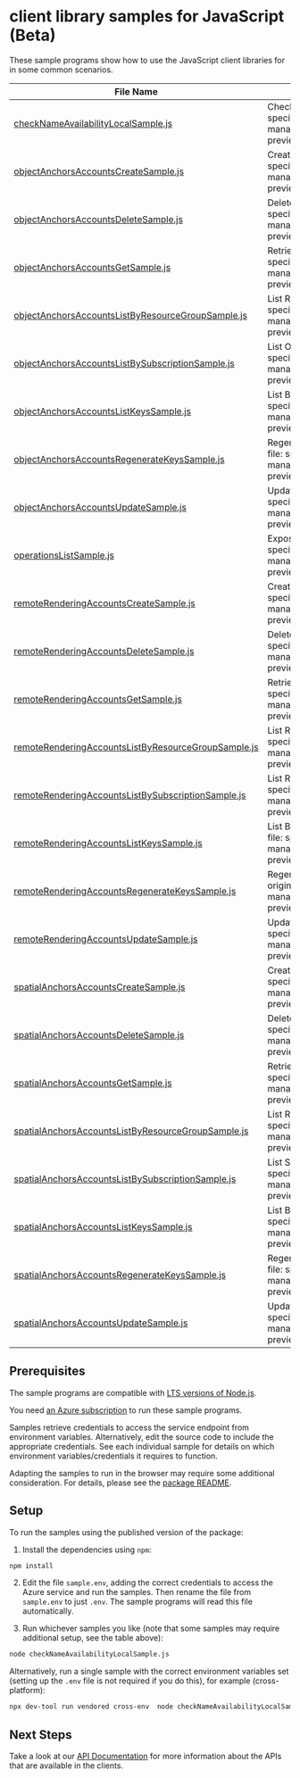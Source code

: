 # client library samples for JavaScript (Beta)

These sample programs show how to use the JavaScript client libraries for in some common scenarios.

| **File Name**                                                                                           | **Description**                                                                                                                                                                                                            |
| ------------------------------------------------------------------------------------------------------- | -------------------------------------------------------------------------------------------------------------------------------------------------------------------------------------------------------------------------- |
| [checkNameAvailabilityLocalSample.js][checknameavailabilitylocalsample]                                 | Check Name Availability for local uniqueness x-ms-original-file: specification/mixedreality/resource-manager/Microsoft.MixedReality/preview/2021-03-01-preview/examples/proxy/CheckNameAvailabilityForLocalUniqueness.json |
| [objectAnchorsAccountsCreateSample.js][objectanchorsaccountscreatesample]                               | Creating or Updating an object anchors Account. x-ms-original-file: specification/mixedreality/resource-manager/Microsoft.MixedReality/preview/2021-03-01-preview/examples/object-anchors/Put.json                         |
| [objectAnchorsAccountsDeleteSample.js][objectanchorsaccountsdeletesample]                               | Delete an Object Anchors Account. x-ms-original-file: specification/mixedreality/resource-manager/Microsoft.MixedReality/preview/2021-03-01-preview/examples/object-anchors/Delete.json                                    |
| [objectAnchorsAccountsGetSample.js][objectanchorsaccountsgetsample]                                     | Retrieve an Object Anchors Account. x-ms-original-file: specification/mixedreality/resource-manager/Microsoft.MixedReality/preview/2021-03-01-preview/examples/object-anchors/Get.json                                     |
| [objectAnchorsAccountsListByResourceGroupSample.js][objectanchorsaccountslistbyresourcegroupsample]     | List Resources by Resource Group x-ms-original-file: specification/mixedreality/resource-manager/Microsoft.MixedReality/preview/2021-03-01-preview/examples/object-anchors/GetByResourceGroup.json                         |
| [objectAnchorsAccountsListBySubscriptionSample.js][objectanchorsaccountslistbysubscriptionsample]       | List Object Anchors Accounts by Subscription x-ms-original-file: specification/mixedreality/resource-manager/Microsoft.MixedReality/preview/2021-03-01-preview/examples/object-anchors/GetBySubscription.json              |
| [objectAnchorsAccountsListKeysSample.js][objectanchorsaccountslistkeyssample]                           | List Both of the 2 Keys of an object anchors Account x-ms-original-file: specification/mixedreality/resource-manager/Microsoft.MixedReality/preview/2021-03-01-preview/examples/object-anchors/ListKeys.json               |
| [objectAnchorsAccountsRegenerateKeysSample.js][objectanchorsaccountsregeneratekeyssample]               | Regenerate specified Key of an object anchors Account x-ms-original-file: specification/mixedreality/resource-manager/Microsoft.MixedReality/preview/2021-03-01-preview/examples/object-anchors/RegenerateKey.json         |
| [objectAnchorsAccountsUpdateSample.js][objectanchorsaccountsupdatesample]                               | Updating an Object Anchors Account x-ms-original-file: specification/mixedreality/resource-manager/Microsoft.MixedReality/preview/2021-03-01-preview/examples/object-anchors/Patch.json                                    |
| [operationsListSample.js][operationslistsample]                                                         | Exposing Available Operations x-ms-original-file: specification/mixedreality/resource-manager/Microsoft.MixedReality/preview/2021-03-01-preview/examples/proxy/ExposingAvailableOperations.json                            |
| [remoteRenderingAccountsCreateSample.js][remoterenderingaccountscreatesample]                           | Creating or Updating a Remote Rendering Account. x-ms-original-file: specification/mixedreality/resource-manager/Microsoft.MixedReality/preview/2021-03-01-preview/examples/remote-rendering/Put.json                      |
| [remoteRenderingAccountsDeleteSample.js][remoterenderingaccountsdeletesample]                           | Delete a Remote Rendering Account. x-ms-original-file: specification/mixedreality/resource-manager/Microsoft.MixedReality/preview/2021-03-01-preview/examples/remote-rendering/Delete.json                                 |
| [remoteRenderingAccountsGetSample.js][remoterenderingaccountsgetsample]                                 | Retrieve a Remote Rendering Account. x-ms-original-file: specification/mixedreality/resource-manager/Microsoft.MixedReality/preview/2021-03-01-preview/examples/remote-rendering/Get.json                                  |
| [remoteRenderingAccountsListByResourceGroupSample.js][remoterenderingaccountslistbyresourcegroupsample] | List Resources by Resource Group x-ms-original-file: specification/mixedreality/resource-manager/Microsoft.MixedReality/preview/2021-03-01-preview/examples/remote-rendering/GetByResourceGroup.json                       |
| [remoteRenderingAccountsListBySubscriptionSample.js][remoterenderingaccountslistbysubscriptionsample]   | List Remote Rendering Accounts by Subscription x-ms-original-file: specification/mixedreality/resource-manager/Microsoft.MixedReality/preview/2021-03-01-preview/examples/remote-rendering/GetBySubscription.json          |
| [remoteRenderingAccountsListKeysSample.js][remoterenderingaccountslistkeyssample]                       | List Both of the 2 Keys of a Remote Rendering Account x-ms-original-file: specification/mixedreality/resource-manager/Microsoft.MixedReality/preview/2021-03-01-preview/examples/remote-rendering/ListKeys.json            |
| [remoteRenderingAccountsRegenerateKeysSample.js][remoterenderingaccountsregeneratekeyssample]           | Regenerate specified Key of a Remote Rendering Account x-ms-original-file: specification/mixedreality/resource-manager/Microsoft.MixedReality/preview/2021-03-01-preview/examples/remote-rendering/RegenerateKey.json      |
| [remoteRenderingAccountsUpdateSample.js][remoterenderingaccountsupdatesample]                           | Updating a Remote Rendering Account x-ms-original-file: specification/mixedreality/resource-manager/Microsoft.MixedReality/preview/2021-03-01-preview/examples/remote-rendering/Patch.json                                 |
| [spatialAnchorsAccountsCreateSample.js][spatialanchorsaccountscreatesample]                             | Creating or Updating a Spatial Anchors Account. x-ms-original-file: specification/mixedreality/resource-manager/Microsoft.MixedReality/preview/2021-03-01-preview/examples/spatial-anchors/Put.json                        |
| [spatialAnchorsAccountsDeleteSample.js][spatialanchorsaccountsdeletesample]                             | Delete a Spatial Anchors Account. x-ms-original-file: specification/mixedreality/resource-manager/Microsoft.MixedReality/preview/2021-03-01-preview/examples/spatial-anchors/Delete.json                                   |
| [spatialAnchorsAccountsGetSample.js][spatialanchorsaccountsgetsample]                                   | Retrieve a Spatial Anchors Account. x-ms-original-file: specification/mixedreality/resource-manager/Microsoft.MixedReality/preview/2021-03-01-preview/examples/spatial-anchors/Get.json                                    |
| [spatialAnchorsAccountsListByResourceGroupSample.js][spatialanchorsaccountslistbyresourcegroupsample]   | List Resources by Resource Group x-ms-original-file: specification/mixedreality/resource-manager/Microsoft.MixedReality/preview/2021-03-01-preview/examples/spatial-anchors/GetByResourceGroup.json                        |
| [spatialAnchorsAccountsListBySubscriptionSample.js][spatialanchorsaccountslistbysubscriptionsample]     | List Spatial Anchors Accounts by Subscription x-ms-original-file: specification/mixedreality/resource-manager/Microsoft.MixedReality/preview/2021-03-01-preview/examples/spatial-anchors/GetBySubscription.json            |
| [spatialAnchorsAccountsListKeysSample.js][spatialanchorsaccountslistkeyssample]                         | List Both of the 2 Keys of a Spatial Anchors Account x-ms-original-file: specification/mixedreality/resource-manager/Microsoft.MixedReality/preview/2021-03-01-preview/examples/spatial-anchors/ListKeys.json              |
| [spatialAnchorsAccountsRegenerateKeysSample.js][spatialanchorsaccountsregeneratekeyssample]             | Regenerate specified Key of a Spatial Anchors Account x-ms-original-file: specification/mixedreality/resource-manager/Microsoft.MixedReality/preview/2021-03-01-preview/examples/spatial-anchors/RegenerateKey.json        |
| [spatialAnchorsAccountsUpdateSample.js][spatialanchorsaccountsupdatesample]                             | Updating a Spatial Anchors Account x-ms-original-file: specification/mixedreality/resource-manager/Microsoft.MixedReality/preview/2021-03-01-preview/examples/spatial-anchors/Patch.json                                   |

## Prerequisites

The sample programs are compatible with [LTS versions of Node.js](https://github.com/nodejs/release#release-schedule).

You need [an Azure subscription][freesub] to run these sample programs.

Samples retrieve credentials to access the service endpoint from environment variables. Alternatively, edit the source code to include the appropriate credentials. See each individual sample for details on which environment variables/credentials it requires to function.

Adapting the samples to run in the browser may require some additional consideration. For details, please see the [package README][package].

## Setup

To run the samples using the published version of the package:

1. Install the dependencies using `npm`:

```bash
npm install
```

2. Edit the file `sample.env`, adding the correct credentials to access the Azure service and run the samples. Then rename the file from `sample.env` to just `.env`. The sample programs will read this file automatically.

3. Run whichever samples you like (note that some samples may require additional setup, see the table above):

```bash
node checkNameAvailabilityLocalSample.js
```

Alternatively, run a single sample with the correct environment variables set (setting up the `.env` file is not required if you do this), for example (cross-platform):

```bash
npx dev-tool run vendored cross-env  node checkNameAvailabilityLocalSample.js
```

## Next Steps

Take a look at our [API Documentation][apiref] for more information about the APIs that are available in the clients.

[checknameavailabilitylocalsample]: https://github.com/Azure/azure-sdk-for-js/blob/main/sdk/mixedreality/arm-mixedreality/samples/v4-beta/javascript/checkNameAvailabilityLocalSample.js
[objectanchorsaccountscreatesample]: https://github.com/Azure/azure-sdk-for-js/blob/main/sdk/mixedreality/arm-mixedreality/samples/v4-beta/javascript/objectAnchorsAccountsCreateSample.js
[objectanchorsaccountsdeletesample]: https://github.com/Azure/azure-sdk-for-js/blob/main/sdk/mixedreality/arm-mixedreality/samples/v4-beta/javascript/objectAnchorsAccountsDeleteSample.js
[objectanchorsaccountsgetsample]: https://github.com/Azure/azure-sdk-for-js/blob/main/sdk/mixedreality/arm-mixedreality/samples/v4-beta/javascript/objectAnchorsAccountsGetSample.js
[objectanchorsaccountslistbyresourcegroupsample]: https://github.com/Azure/azure-sdk-for-js/blob/main/sdk/mixedreality/arm-mixedreality/samples/v4-beta/javascript/objectAnchorsAccountsListByResourceGroupSample.js
[objectanchorsaccountslistbysubscriptionsample]: https://github.com/Azure/azure-sdk-for-js/blob/main/sdk/mixedreality/arm-mixedreality/samples/v4-beta/javascript/objectAnchorsAccountsListBySubscriptionSample.js
[objectanchorsaccountslistkeyssample]: https://github.com/Azure/azure-sdk-for-js/blob/main/sdk/mixedreality/arm-mixedreality/samples/v4-beta/javascript/objectAnchorsAccountsListKeysSample.js
[objectanchorsaccountsregeneratekeyssample]: https://github.com/Azure/azure-sdk-for-js/blob/main/sdk/mixedreality/arm-mixedreality/samples/v4-beta/javascript/objectAnchorsAccountsRegenerateKeysSample.js
[objectanchorsaccountsupdatesample]: https://github.com/Azure/azure-sdk-for-js/blob/main/sdk/mixedreality/arm-mixedreality/samples/v4-beta/javascript/objectAnchorsAccountsUpdateSample.js
[operationslistsample]: https://github.com/Azure/azure-sdk-for-js/blob/main/sdk/mixedreality/arm-mixedreality/samples/v4-beta/javascript/operationsListSample.js
[remoterenderingaccountscreatesample]: https://github.com/Azure/azure-sdk-for-js/blob/main/sdk/mixedreality/arm-mixedreality/samples/v4-beta/javascript/remoteRenderingAccountsCreateSample.js
[remoterenderingaccountsdeletesample]: https://github.com/Azure/azure-sdk-for-js/blob/main/sdk/mixedreality/arm-mixedreality/samples/v4-beta/javascript/remoteRenderingAccountsDeleteSample.js
[remoterenderingaccountsgetsample]: https://github.com/Azure/azure-sdk-for-js/blob/main/sdk/mixedreality/arm-mixedreality/samples/v4-beta/javascript/remoteRenderingAccountsGetSample.js
[remoterenderingaccountslistbyresourcegroupsample]: https://github.com/Azure/azure-sdk-for-js/blob/main/sdk/mixedreality/arm-mixedreality/samples/v4-beta/javascript/remoteRenderingAccountsListByResourceGroupSample.js
[remoterenderingaccountslistbysubscriptionsample]: https://github.com/Azure/azure-sdk-for-js/blob/main/sdk/mixedreality/arm-mixedreality/samples/v4-beta/javascript/remoteRenderingAccountsListBySubscriptionSample.js
[remoterenderingaccountslistkeyssample]: https://github.com/Azure/azure-sdk-for-js/blob/main/sdk/mixedreality/arm-mixedreality/samples/v4-beta/javascript/remoteRenderingAccountsListKeysSample.js
[remoterenderingaccountsregeneratekeyssample]: https://github.com/Azure/azure-sdk-for-js/blob/main/sdk/mixedreality/arm-mixedreality/samples/v4-beta/javascript/remoteRenderingAccountsRegenerateKeysSample.js
[remoterenderingaccountsupdatesample]: https://github.com/Azure/azure-sdk-for-js/blob/main/sdk/mixedreality/arm-mixedreality/samples/v4-beta/javascript/remoteRenderingAccountsUpdateSample.js
[spatialanchorsaccountscreatesample]: https://github.com/Azure/azure-sdk-for-js/blob/main/sdk/mixedreality/arm-mixedreality/samples/v4-beta/javascript/spatialAnchorsAccountsCreateSample.js
[spatialanchorsaccountsdeletesample]: https://github.com/Azure/azure-sdk-for-js/blob/main/sdk/mixedreality/arm-mixedreality/samples/v4-beta/javascript/spatialAnchorsAccountsDeleteSample.js
[spatialanchorsaccountsgetsample]: https://github.com/Azure/azure-sdk-for-js/blob/main/sdk/mixedreality/arm-mixedreality/samples/v4-beta/javascript/spatialAnchorsAccountsGetSample.js
[spatialanchorsaccountslistbyresourcegroupsample]: https://github.com/Azure/azure-sdk-for-js/blob/main/sdk/mixedreality/arm-mixedreality/samples/v4-beta/javascript/spatialAnchorsAccountsListByResourceGroupSample.js
[spatialanchorsaccountslistbysubscriptionsample]: https://github.com/Azure/azure-sdk-for-js/blob/main/sdk/mixedreality/arm-mixedreality/samples/v4-beta/javascript/spatialAnchorsAccountsListBySubscriptionSample.js
[spatialanchorsaccountslistkeyssample]: https://github.com/Azure/azure-sdk-for-js/blob/main/sdk/mixedreality/arm-mixedreality/samples/v4-beta/javascript/spatialAnchorsAccountsListKeysSample.js
[spatialanchorsaccountsregeneratekeyssample]: https://github.com/Azure/azure-sdk-for-js/blob/main/sdk/mixedreality/arm-mixedreality/samples/v4-beta/javascript/spatialAnchorsAccountsRegenerateKeysSample.js
[spatialanchorsaccountsupdatesample]: https://github.com/Azure/azure-sdk-for-js/blob/main/sdk/mixedreality/arm-mixedreality/samples/v4-beta/javascript/spatialAnchorsAccountsUpdateSample.js
[apiref]: https://learn.microsoft.com/javascript/api/@azure/arm-mixedreality?view=azure-node-preview
[freesub]: https://azure.microsoft.com/free/
[package]: https://github.com/Azure/azure-sdk-for-js/tree/main/sdk/mixedreality/arm-mixedreality/README.md
